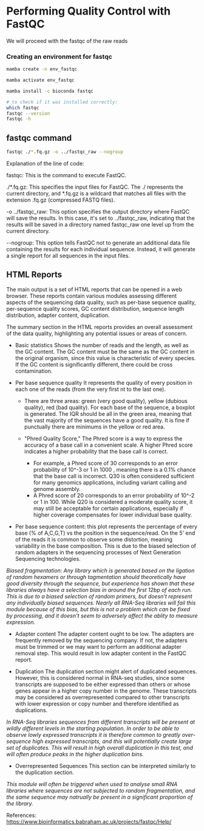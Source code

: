 # Performing Quality Control with FastQC

We will proceed with the fastqc of the raw reads

### Creating an environment for fastqc

```bash
mamba create -n env_fastqc

mamba activate env_fastqc

mamba install -c bioconda fastqc

# to check if it was installed correctly: 
which fastqc
fastqc --version
fastqc -h 
```


## fastqc command

```bash
fastqc ./*.fq.gz -o ../fastqc_raw --nogroup
```
Explanation of the line of code:

fastqc: This is the command to execute FastQC.

./*.fq.gz: This specifies the input files for FastQC. The ./ represents the current directory, and *.fq.gz is a wildcard that matches all files with the extension .fq.gz (compressed FASTQ files).

-o ../fastqc_raw: This option specifies the output directory where FastQC will save the results. In this case, it's set to ../fastqc_raw, indicating that the results will be saved in a directory named fastqc_raw one level up from the current directory.

--nogroup: This option tells FastQC not to generate an additional data file containing the results for each individual sequence. Instead, it will generate a single report for all sequences in the input files.

## HTML Reports

The main output is a set of HTML reports that can be opened in a web browser. These reports contain various modules assessing different aspects of the sequencing data quality, such as per-base sequence quality, per-sequence quality scores, GC content distribution, sequence length distribution, adapter content, duplication.

The summary section in the HTML reports provides an overall assessment of the data quality, highlighting any potential issues or areas of concern.

* Basic statistics 
Shows the number of reads and the length, as well as the GC content. 
The GC content must be the same as the GC content in the original organism, since this value is characteristic of every species.
If the GC content is significantly different, there could be cross contamination. 

* Per base sequence quality
It represents the quality of every position in each one of the reads (from the very first nt to the last one).
    + There are three areas: green (very good quality), yellow (dubious quality), red (bad quality). For each base of the sequence, a boxplot is generated. The IQR should be all in the green area, meaning that the vast majority of the sequences have a good quality. It is fine if punctually there are minimums in the yellow or red area.

    + "Phred Quality Score," The Phred score is a way to express the accuracy of a base call in a convenient scale. A higher Phred score indicates a higher probability that the base call is correct. 

        + For example, a Phred score of 30 corresponds to an error probability of 10^-3 or 1 in 1000 , meaning there is a 0.1% chance that the base call is incorrect. Q30 is often considered sufficient for many genomics applications, including variant calling and genome assembly.
        + A Phred score of 20 corresponds to an error probability of 10^-2 or 1 in 100. While Q20 is considered a moderate quality score, it may still be acceptable for certain applications, especially if higher coverage compensates for lower individual base quality.

* Per base sequence content: this plot represents the percentage of every base (% of A,C,G,T) vs the position in the sequence/read. On the 5' end of the reads it is common to observe some distortion, meaning variability in the base composition. This is due to the biased selection of random adapters in the sequencing processes of Next Generation Sequencing technologies.

_Biased fragmentation: Any library which is generated based on the ligation of random hexamers or through tagmentation should theoretically have good diversity through the sequence, but experience has shown that these libraries always have a selection bias in around the first 12bp of each run. This is due to a biased selection of random primers, but doesn't represent any individually biased sequences. Nearly all RNA-Seq libraries will fail this module because of this bias, but this is not a problem which can be fixed by processing, and it doesn't seem to adversely affect the ablity to measure expression._

* Adapter content
The adapter content ought to be low. The adapters are frequently removed by the sequencing company. If not, the adapters must be trimmed or we may want to perform an additional adapter removal step.
This would result in low adapter content in the FastQC report.

* Duplication
The duplication section might alert of duplicated sequences. However, this is considered normal in RNA-seq studies, since some transcripts are supposed to be either expressed than others or whose genes appear in a higher copy number in the genome. These transcripts may be considered as overrepresented compared to other transcripts with lower expression or copy number and therefore identified as duplications.

_In RNA-Seq libraries sequences from different transcripts will be present at wildly different levels in the starting population. In order to be able to observe lowly expressed transcripts it is therefore common to greatly over-sequence high expressed transcripts, and this will potentially create large set of duplicates. This will result in high overall duplication in this test, and will often produce peaks in the higher duplication bins._

* Overrepresented Sequences
This section can be interpreted similarly to the duplication section.

_This module will often be triggered when used to analyse small RNA libraries where sequences are not subjected to random fragmentation, and the same sequence may natrually be present in a significant proportion of the library._


References:
https://www.bioinformatics.babraham.ac.uk/projects/fastqc/Help/

